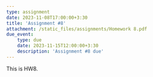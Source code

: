 ```yaml
---
type: assignment
date: 2023-11-08T17:00:00+3:30
title: 'Assignment #8'
attachment: /static_files/assignments/Homework 8.pdf
due_event: 
    type: due
    date: 2023-11-15T12:00:00+3:30
    description: 'Assignment #8 due'
---
```

This is HW8.
